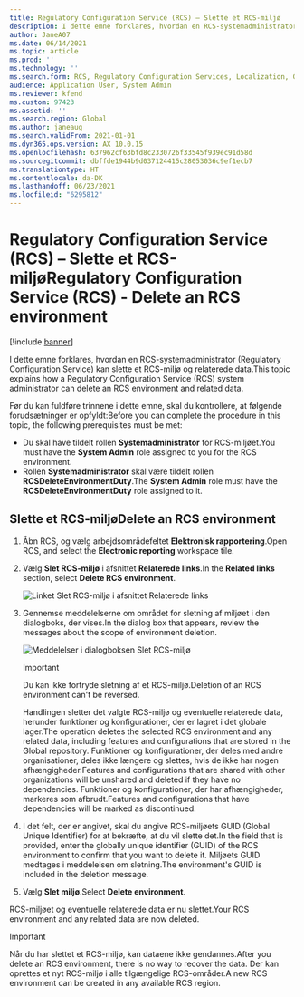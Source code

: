 ```yaml
---
title: Regulatory Configuration Service (RCS) – Slette et RCS-miljø
description: I dette emne forklares, hvordan en RCS-systemadministrator (Regulatory Configuration Service) kan slette et RCS-miljø og relaterede data.
author: JaneA07
ms.date: 06/14/2021
ms.topic: article
ms.prod: ''
ms.technology: ''
ms.search.form: RCS, Regulatory Configuration Services, Localization, Global
audience: Application User, System Admin
ms.reviewer: kfend
ms.custom: 97423
ms.assetid: ''
ms.search.region: Global
ms.author: janeaug
ms.search.validFrom: 2021-01-01
ms.dyn365.ops.version: AX 10.0.15
ms.openlocfilehash: 637962cf63bfd8c2330726f33545f939ec91d58d
ms.sourcegitcommit: dbffde1944b9d037124415c28053036c9ef1ecb7
ms.translationtype: HT
ms.contentlocale: da-DK
ms.lasthandoff: 06/23/2021
ms.locfileid: "6295812"
---
```

# <a name="regulatory-configuration-service-rcs---delete-an-rcs-environment"></a><span data-ttu-id="899cb-103">Regulatory Configuration Service (RCS) – Slette et RCS-miljø</span><span class="sxs-lookup"><span data-stu-id="899cb-103">Regulatory Configuration Service (RCS) - Delete an RCS environment</span></span>

[!include [banner](../includes/banner.md)]

<span data-ttu-id="899cb-104">I dette emne forklares, hvordan en RCS-systemadministrator (Regulatory Configuration Service) kan slette et RCS-miljø og relaterede data.</span><span class="sxs-lookup"><span data-stu-id="899cb-104">This topic explains how a Regulatory Configuration Service (RCS) system administrator can delete an RCS environment and related data.</span></span>

<span data-ttu-id="899cb-105">Før du kan fuldføre trinnene i dette emne, skal du kontrollere, at følgende forudsætninger er opfyldt:</span><span class="sxs-lookup"><span data-stu-id="899cb-105">Before you can complete the procedure in this topic, the following prerequisites must be met:</span></span>

- <span data-ttu-id="899cb-106">Du skal have tildelt rollen **Systemadministrator** for RCS-miljøet.</span><span class="sxs-lookup"><span data-stu-id="899cb-106">You must have the **System Admin** role assigned to you for the RCS environment.</span></span>
- <span data-ttu-id="899cb-107">Rollen **Systemadministrator** skal være tildelt rollen **RCSDeleteEnvironmentDuty**.</span><span class="sxs-lookup"><span data-stu-id="899cb-107">The **System Admin** role must have the **RCSDeleteEnvironmentDuty** role assigned to it.</span></span>

## <a name="delete-an-rcs-environment"></a><span data-ttu-id="899cb-108">Slette et RCS-miljø</span><span class="sxs-lookup"><span data-stu-id="899cb-108">Delete an RCS environment</span></span>

1. <span data-ttu-id="899cb-109">Åbn RCS, og vælg arbejdsområdefeltet **Elektronisk rapportering**.</span><span class="sxs-lookup"><span data-stu-id="899cb-109">Open RCS, and select the **Electronic reporting** workspace tile.</span></span>
2. <span data-ttu-id="899cb-110">Vælg **Slet RCS-miljø** i afsnittet **Relaterede links**.</span><span class="sxs-lookup"><span data-stu-id="899cb-110">In the **Related links** section, select **Delete RCS environment**.</span></span>

    ![Linket Slet RCS-miljø i afsnittet Relaterede links](media/01_RCS-Delete-Environ-Related-Link.PNG)

3. <span data-ttu-id="899cb-112">Gennemse meddelelserne om området for sletning af miljøet i den dialogboks, der vises.</span><span class="sxs-lookup"><span data-stu-id="899cb-112">In the dialog box that appears, review the messages about the scope of environment deletion.</span></span>

    ![Meddelelser i dialogboksen Slet RCS-miljø](media/01_RCS-Delete-Environ-Msg_noGUID.PNG)

    > [!IMPORTANT]
    > <span data-ttu-id="899cb-114">Du kan ikke fortryde sletning af et RCS-miljø.</span><span class="sxs-lookup"><span data-stu-id="899cb-114">Deletion of an RCS environment can't be reversed.</span></span>
    >
    > <span data-ttu-id="899cb-115">Handlingen sletter det valgte RCS-miljø og eventuelle relaterede data, herunder funktioner og konfigurationer, der er lagret i det globale lager.</span><span class="sxs-lookup"><span data-stu-id="899cb-115">The operation deletes the selected RCS environment and any related data, including features and configurations that are stored in the Global repository.</span></span> <span data-ttu-id="899cb-116">Funktioner og konfigurationer, der deles med andre organisationer, deles ikke længere og slettes, hvis de ikke har nogen afhængigheder.</span><span class="sxs-lookup"><span data-stu-id="899cb-116">Features and configurations that are shared with other organizations will be unshared and deleted if they have no dependencies.</span></span> <span data-ttu-id="899cb-117">Funktioner og konfigurationer, der har afhængigheder, markeres som afbrudt.</span><span class="sxs-lookup"><span data-stu-id="899cb-117">Features and configurations that have dependencies will be marked as discontinued.</span></span>

4. <span data-ttu-id="899cb-118">I det felt, der er angivet, skal du angive RCS-miljøets GUID (Global Unique Identifier) for at bekræfte, at du vil slette det.</span><span class="sxs-lookup"><span data-stu-id="899cb-118">In the field that is provided, enter the globally unique identifier (GUID) of the RCS environment to confirm that you want to delete it.</span></span> <span data-ttu-id="899cb-119">Miljøets GUID medtages i meddelelsen om sletning.</span><span class="sxs-lookup"><span data-stu-id="899cb-119">The environment's GUID is included in the deletion message.</span></span>
5. <span data-ttu-id="899cb-120">Vælg **Slet miljø**.</span><span class="sxs-lookup"><span data-stu-id="899cb-120">Select **Delete environment**.</span></span>
    
<span data-ttu-id="899cb-121">RCS-miljøet og eventuelle relaterede data er nu slettet.</span><span class="sxs-lookup"><span data-stu-id="899cb-121">Your RCS environment and any related data are now deleted.</span></span>

> [!IMPORTANT]
> <span data-ttu-id="899cb-122">Når du har slettet et RCS-miljø, kan dataene ikke gendannes.</span><span class="sxs-lookup"><span data-stu-id="899cb-122">After you delete an RCS environment, there is no way to recover the data.</span></span> <span data-ttu-id="899cb-123">Der kan oprettes et nyt RCS-miljø i alle tilgængelige RCS-områder.</span><span class="sxs-lookup"><span data-stu-id="899cb-123">A new RCS environment can be created in any available RCS region.</span></span>
